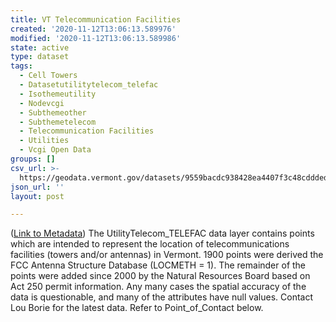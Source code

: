 ```yaml
---
title: VT Telecommunication Facilities
created: '2020-11-12T13:06:13.589976'
modified: '2020-11-12T13:06:13.589986'
state: active
type: dataset
tags:
  - Cell Towers
  - Datasetutilitytelecom_telefac
  - Isothemeutility
  - Nodevcgi
  - Subthemeother
  - Subthemetelecom
  - Telecommunication Facilities
  - Utilities
  - Vcgi Open Data
groups: []
csv_url: >-
  https://geodata.vermont.gov/datasets/9559bacdc938428ea4407f3c48cddded_59.csv?outSR=%7B%22latestWkid%22%3A32145%2C%22wkid%22%3A32145%7D
json_url: ''
layout: post

---
```

(<a href='http://maps.vcgi.vermont.gov/gisdata/metadata/UtilityTelecom_TELEFAC.htm' target='_blank'>Link to Metadata</a>) The UtilityTelecom_TELEFAC data layer contains points which are intended to represent the location of telecommunications facilities (towers and/or antennas) in Vermont. 1900 points were derived the FCC Antenna Structure Database (LOCMETH = 1). The remainder of the points were added since 2000 by the Natural Resources Board based on Act 250 permit information. Any many cases the spatial accuracy of the data is questionable, and many of the attributes have null values. Contact Lou Borie for the latest data. Refer to Point_of_Contact below.
